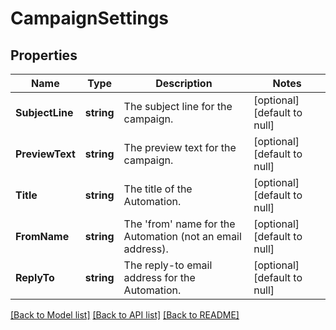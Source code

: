 # CampaignSettings

## Properties
Name | Type | Description | Notes
------------ | ------------- | ------------- | -------------
**SubjectLine** | **string** | The subject line for the campaign. | [optional] [default to null]
**PreviewText** | **string** | The preview text for the campaign. | [optional] [default to null]
**Title** | **string** | The title of the Automation. | [optional] [default to null]
**FromName** | **string** | The &#x27;from&#x27; name for the Automation (not an email address). | [optional] [default to null]
**ReplyTo** | **string** | The reply-to email address for the Automation. | [optional] [default to null]

[[Back to Model list]](../README.md#documentation-for-models) [[Back to API list]](../README.md#documentation-for-api-endpoints) [[Back to README]](../README.md)

